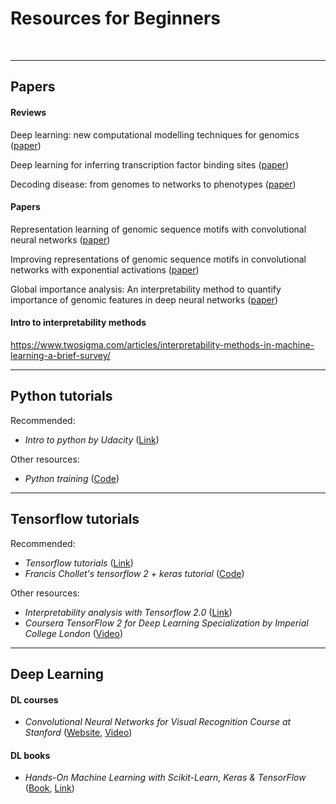 # Resources for Beginners
<br>

_____________________________________________________________
## Papers

#### Reviews

Deep learning: new computational modelling techniques for genomics ([paper](https://www.nature.com/articles/s41576-019-0122-6))

Deep learning for inferring transcription factor binding sites ([paper](https://www.sciencedirect.com/science/article/pii/S2452310020300032))

Decoding disease: from genomes to networks to phenotypes ([paper](https://www.nature.com/articles/s41576-021-00389-x))


#### Papers

Representation learning of genomic sequence motifs with convolutional neural networks ([paper](https://journals.plos.org/ploscompbiol/article?id=10.1371/journal.pcbi.1007560))


Improving representations of genomic sequence motifs in convolutional networks with exponential activations ([paper](https://www.nature.com/articles/s42256-020-00291-x))


Global importance analysis: An interpretability method to quantify importance of genomic features in deep neural networks ([paper](https://journals.plos.org/ploscompbiol/article?id=10.1371/journal.pcbi.1008925))


#### Intro to interpretability methods

https://www.twosigma.com/articles/interpretability-methods-in-machine-learning-a-brief-survey/


_____________________________________________________________
## Python tutorials

Recommended:
* _Intro to python by Udacity_ ([Link](https://www.udacity.com/course/introduction-to-python--ud1110))

Other resources:
* _Python training_ 
([Code](https://github.com/sib-swiss/first-steps-with-python-training/)) 

_____________________________________________________________
## Tensorflow tutorials

Recommended:
* _Tensorflow tutorials_ ([Link](https://www.tensorflow.org/tutorials))
* _Francis Chollet's tensorflow 2 + keras tutorial_ 
([Code](https://colab.research.google.com/drive/1UCJt8EYjlzCs1H1d1X0iDGYJsHKwu-NO?usp=sharing)) 


Other resources:
* _Interpretability analysis with Tensorflow 2.0_ ([Link](https://www.sicara.ai/blog/2019-08-28-interpretability-deep-learning-tensorflow))
* _Coursera TensorFlow 2 for Deep Learning Specialization by Imperial College London_ 
([Video](https://www.coursera.org/specializations/tensorflow2-deeplearning#courses)) 


_____________________________________________________________
## Deep Learning 

#### DL courses 
* _Convolutional Neural Networks for Visual Recognition Course at Stanford_ 
([Website](http://cs231n.github.io/), 
[Video](https://www.youtube.com/playlist?list=PL3FW7Lu3i5JvHM8ljYj-zLfQRF3EO8sYv)) 

#### DL books
* _Hands-On Machine Learning with Scikit-Learn, Keras & TensorFlow_ ([Book](https://www.amazon.com/Hands-Machine-Learning-Scikit-Learn-TensorFlow/dp/1492032646), [Link](https://github.com/ageron/handson-ml2))




<br>
<br>
<br>
<br>
<br>
<br>
